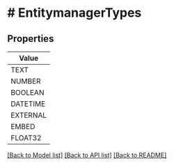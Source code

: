 # # EntitymanagerTypes


## Properties



| Value |
------------ |
TEXT|&#39;TEXT&#39;
NUMBER|&#39;NUMBER&#39;
BOOLEAN|&#39;BOOLEAN&#39;
DATETIME|&#39;DATETIME&#39;
EXTERNAL|&#39;EXTERNAL&#39;
EMBED|&#39;EMBED&#39;
FLOAT32|&#39;FLOAT32&#39;

[[Back to Model list]](../../README.md#models) [[Back to API list]](../../README.md#endpoints) [[Back to README]](../../README.md)